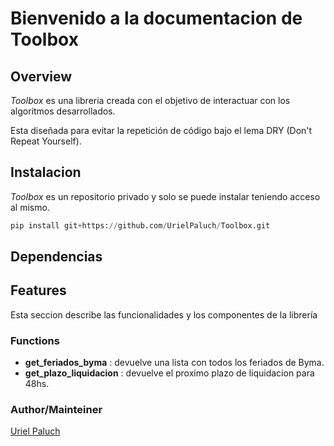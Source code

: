 # Bienvenido a la documentacion de Toolbox

## Overview

*Toolbox* es una libreria creada con el objetivo de interactuar con los algoritmos
desarrollados.

Esta diseñada para evitar la repetición de código bajo el lema DRY (Don't Repeat
Yourself).

## Instalacion

*Toolbox* es un repositorio privado y solo se puede instalar teniendo acceso al
mismo.

```Python
pip install git+https://github.com/UrielPaluch/Toolbox.git
```

## Dependencias

## Features

Esta seccion describe las funcionalidades y los componentes de la librería

### Functions

* **get_feriados_byma** : devuelve una lista con todos los feriados de Byma.
* **get_plazo_liquidacion** : devuelve el proximo plazo de liquidacion para 48hs.

### Author/Mainteiner

[Uriel Paluch](https://github.com/UrielPaluch)
